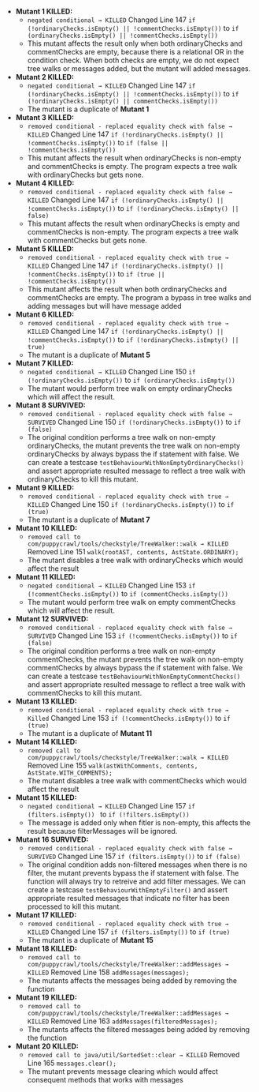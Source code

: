 
* **Mutant 1 KILLED:**
  * `negated conditional → KILLED` Changed Line 147 `if (!ordinaryChecks.isEmpty() || !commentChecks.isEmpty())` to `if (ordinaryChecks.isEmpty() || !commentChecks.isEmpty())` 
  * This mutant affects the result only when both ordinaryChecks and commentChecks are empty, because there is a relational OR in the condition check. When both checks are empty, we do not expect tree walks or messages added, but the mutant will added messages.
* **Mutant 2 KILLED:**
  * `negated conditional → KILLED` Changed Line 147 `if (!ordinaryChecks.isEmpty() || !commentChecks.isEmpty())` to `if (!ordinaryChecks.isEmpty() || commentChecks.isEmpty())` 
  * The mutant is a duplicate of **Mutant 1**
* **Mutant 3 KILLED:**
  * `removed conditional - replaced equality check with false → KILLED` Changed Line 147 `if (!ordinaryChecks.isEmpty() || !commentChecks.isEmpty())` to `if (false || !commentChecks.isEmpty())` 
  * This mutant affects the result when ordinaryChecks is non-empty and commentChecks is empty. The program expects a tree walk with ordinaryChecks but gets none.
* **Mutant 4 KILLED:**
  * `removed conditional - replaced equality check with false → KILLED` Changed Line 147 `if (!ordinaryChecks.isEmpty() || !commentChecks.isEmpty())` to `if (!ordinaryChecks.isEmpty() || false)` 
  * This mutant affects the result when ordinaryChecks is empty and commentChecks is non-empty. The program expects a tree walk with commentChecks but gets none.
* **Mutant 5 KILLED:**
  * `removed conditional - replaced equality check with true → KILLED` Changed Line 147 `if (!ordinaryChecks.isEmpty() || !commentChecks.isEmpty())` to `if (true || !commentChecks.isEmpty())` 
  * This mutant affects the result when both ordinaryChecks and commentChecks are empty. The program a bypass in tree walks and adding messages but will have message added
* **Mutant 6 KILLED:**
  * `removed conditional - replaced equality check with true → KILLED` Changed Line 147 `if (!ordinaryChecks.isEmpty() || !commentChecks.isEmpty())` to `if (!ordinaryChecks.isEmpty() || true)` 
  * The mutant is a duplicate of **Mutant 5**
* **Mutant 7 KILLED:**
  * `negated conditional → KILLED` Changed Line 150 `if (!ordinaryChecks.isEmpty())` to `if (ordinaryChecks.isEmpty())`
  * The mutant would perform tree walk on empty ordinaryChecks which will affect the result. 
* **Mutant 8 SURVIVED:**
  * `removed conditional - replaced equality check with false → SURVIVED` Changed Line 150 `if (!ordinaryChecks.isEmpty())` to `if (false)`
  *  The original condition performs a tree walk on non-empty ordinaryChecks, the mutant prevents the tree walk on non-empty ordinaryChecks by always bypass the if statement with false. We can create a testcase `testBehaviourWithNonEmptyOrdinaryChecks()` and assert appropriate resulted message to reflect a tree walk with ordinaryChecks to kill this mutant.
* **Mutant 9 KILLED:**
  * `removed conditional - replaced equality check with true → KILLED` Changed Line 150 `if (!ordinaryChecks.isEmpty())` to `if (true)`
  * The mutant is a duplicate of **Mutant 7**
* **Mutant 10 KILLED:**
  * `removed call to com/puppycrawl/tools/checkstyle/TreeWalker::walk → KILLED` Removed Line 151 `walk(rootAST, contents, AstState.ORDINARY);` 
  * The mutant disables a tree walk with ordinaryChecks which would affect the result
* **Mutant 11 KILLED:**
  * `negated conditional → KILLED` Changed Line 153 `if (!commentChecks.isEmpty())` to `if (commentChecks.isEmpty())`
  * The mutant would perform tree walk on empty commentChecks which will affect the result. 
* **Mutant 12 SURVIVED:** 
  * `removed conditional - replaced equality check with false → SURVIVED` Changed Line 153 `if (!commentChecks.isEmpty())` to `if (false)`
  * The original condition performs a tree walk on non-empty commentChecks, the mutant prevents the tree walk on non-empty commentChecks by always bypass the if statement with false. We can create a testcase `testBehaviourWithNonEmptyCommentChecks()` and assert appropriate resulted message to reflect a tree walk with commentChecks to kill this mutant.
* **Mutant 13 KILLED:**
  * `removed conditional - replaced equality check with true → Killed` Changed Line 153 `if (!commentChecks.isEmpty())` to `if (true)`
  *  The mutant is a duplicate of **Mutant 11**
* **Mutant 14 KILLED:**
  * `removed call to com/puppycrawl/tools/checkstyle/TreeWalker::walk → KILLED` Removed Line 155 `walk(astWithComments, contents, AstState.WITH_COMMENTS);` 
  * The mutant disables a tree walk with commentChecks which would affect the result
* **Mutant 15 KILLED:**
  * `negated conditional → KILLED` Changed Line 157 `if (filters.isEmpty()) ` to `if (!filters.isEmpty())`
  * The message is added only when fitler is non-empty, this affects the result because filterMessages will be ignored.
* **Mutant 16 SURVIVED:**
  * `removed conditional - replaced equality check with false → SURVIVED` Changed Line 157 `if (filters.isEmpty())` to `if (false) `
  * The original condition adds non-filtered messages when there is no filter, the mutant prevents bypass the if statement with false. The function will always try to retreive and add filter messages.  We can create a testcase `testBehaviourWithEmptyFilter()` and assert appropriate resulted messages that indicate no filter has been processed to kill this mutant.
* **Mutant 17 KILLED:**
  * `removed conditional - replaced equality check with true → KILLED` Changed Line 157 `if (filters.isEmpty())` to `if (true) `
  * The mutant is a duplicate of **Mutant 15**
* **Mutant 18 KILLED:**
  * `removed call to com/puppycrawl/tools/checkstyle/TreeWalker::addMessages → KILLED` Removed Line 158 `addMessages(messages);`
  * The mutants affects the messages being added by removing the function
* **Mutant 19 KILLED:**
  * `removed call to com/puppycrawl/tools/checkstyle/TreeWalker::addMessages → KILLED` Removed Line 163 `addMessages(filteredMessages);`
  * The mutants affects the filtered messages being added by removing the function
* **Mutant 20 KILLED:**
  * `removed call to java/util/SortedSet::clear → KILLED` Removed Line 165 `messages.clear();`
  * The mutant prevents message clearing which would affect consequent methods that works with messages
